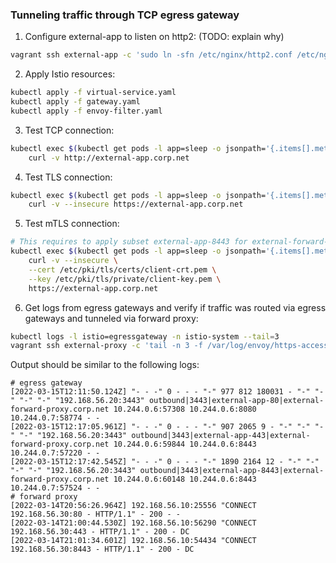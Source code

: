 ### Tunneling traffic through TCP egress gateway

1. Configure external-app to listen on http2: (TODO: explain why)
```sh
vagrant ssh external-app -c 'sudo ln -sfn /etc/nginx/http2.conf /etc/nginx/nginx.conf; sudo systemctl restart nginx'
```

2. Apply Istio resources:
```sh
kubectl apply -f virtual-service.yaml
kubectl apply -f gateway.yaml
kubectl apply -f envoy-filter.yaml
```

3. Test TCP connection:
```sh
kubectl exec $(kubectl get pods -l app=sleep -o jsonpath='{.items[].metadata.name}') -c sleep -- \
    curl -v http://external-app.corp.net
```

4. Test TLS connection:
```sh
kubectl exec $(kubectl get pods -l app=sleep -o jsonpath='{.items[].metadata.name}') -c sleep -- \
    curl -v --insecure https://external-app.corp.net
```

5. Test mTLS connection:
```sh
# This requires to apply subset external-app-8443 for external-forward-proxy
kubectl exec $(kubectl get pods -l app=sleep -o jsonpath='{.items[].metadata.name}') -c sleep -- \
    curl -v --insecure \
    --cert /etc/pki/tls/certs/client-crt.pem \
    --key /etc/pki/tls/private/client-key.pem \
    https://external-app.corp.net
```

6. Get logs from egress gateways and verify if traffic was routed via egress gateways 
   and tunneled via forward proxy:
```sh
kubectl logs -l istio=egressgateway -n istio-system --tail=3
vagrant ssh external-proxy -c 'tail -n 3 -f /var/log/envoy/https-access.log'
```
Output should be similar to the following logs:
```
# egress gateway
[2022-03-15T12:11:50.124Z] "- - -" 0 - - - "-" 977 812 180031 - "-" "-" "-" "-" "192.168.56.20:3443" outbound|3443|external-app-80|external-forward-proxy.corp.net 10.244.0.6:57308 10.244.0.6:8080 10.244.0.7:58774 - -
[2022-03-15T12:17:05.961Z] "- - -" 0 - - - "-" 907 2065 9 - "-" "-" "-" "-" "192.168.56.20:3443" outbound|3443|external-app-443|external-forward-proxy.corp.net 10.244.0.6:59844 10.244.0.6:8443 10.244.0.7:57220 - -
[2022-03-15T12:17:42.545Z] "- - -" 0 - - - "-" 1890 2164 12 - "-" "-" "-" "-" "192.168.56.20:3443" outbound|3443|external-app-8443|external-forward-proxy.corp.net 10.244.0.6:60148 10.244.0.6:8443 10.244.0.7:57524 - -
# forward proxy
[2022-03-14T20:56:26.964Z] 192.168.56.10:25556 "CONNECT 192.168.56.30:80 - HTTP/1.1" - 200 - -
[2022-03-14T21:00:44.530Z] 192.168.56.10:56290 "CONNECT 192.168.56.30:443 - HTTP/1.1" - 200 - DC 
[2022-03-14T21:01:34.601Z] 192.168.56.10:54434 "CONNECT 192.168.56.30:8443 - HTTP/1.1" - 200 - DC
```
